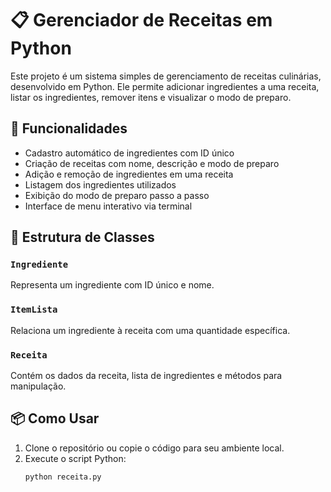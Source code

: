 # 📋 Gerenciador de Receitas em Python

Este projeto é um sistema simples de gerenciamento de receitas culinárias, desenvolvido em Python. Ele permite adicionar ingredientes a uma receita, listar os ingredientes, remover itens e visualizar o modo de preparo.

## 🚀 Funcionalidades

- Cadastro automático de ingredientes com ID único
- Criação de receitas com nome, descrição e modo de preparo
- Adição e remoção de ingredientes em uma receita
- Listagem dos ingredientes utilizados
- Exibição do modo de preparo passo a passo
- Interface de menu interativo via terminal

## 🧱 Estrutura de Classes

### `Ingrediente`
Representa um ingrediente com ID único e nome.

### `ItemLista`
Relaciona um ingrediente à receita com uma quantidade específica.

### `Receita`
Contém os dados da receita, lista de ingredientes e métodos para manipulação.

## 📦 Como Usar

1. Clone o repositório ou copie o código para seu ambiente local.
2. Execute o script Python:
   ```bash
   python receita.py
